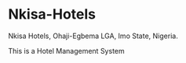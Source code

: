 # Nkisa-Hotels
Nkisa Hotels, Ohaji-Egbema LGA, Imo State, Nigeria.

This is a Hotel Management System
